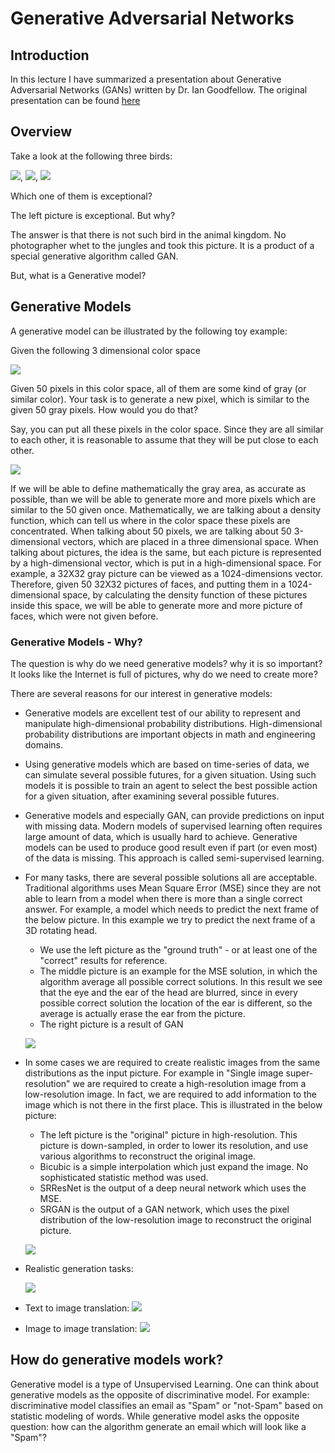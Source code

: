 # Generative Adversarial Networks

## Introduction
In this lecture I have summarized a presentation about Generative Adversarial Networks (GANs) written by Dr. Ian Goodfellow. The original presentation can be found [here](/files/generative_adversarial_networks.pdf)

## Overview
Take a look at the following three birds:

![](/files/slide02_2.png), ![](/files/slide02_1.png), ![](/files/slide02_3.png)

Which one of them is exceptional?

The left picture is exceptional. But why?

The answer is that there is not such bird in the animal kingdom. No photographer whet to the jungles and took this picture. It is a product of a special generative algorithm called GAN.

But, what is a Generative model?

## Generative Models
A generative model can be illustrated by the following toy example:

Given the following 3 dimensional color space

![](/files/slide05.png)

Given 50 pixels in this color space, all of them are some kind of gray (or similar color). Your task is to generate a new pixel, which is similar to the given 50 gray pixels. How would you do that?

Say, you can put all these pixels in the color space. Since they are all similar to each other, it is reasonable to assume that they will be put close to each other.

![](/files/slide06.png)

If we will be able to define mathematically the gray area, as accurate as possible, than we will be able to generate more and more pixels which are similar to the 50 given once. Mathematically, we are talking about a density function, which can tell us where in the color space these pixels are concentrated.
When talking about 50 pixels, we are talking about 50 3-dimensional vectors, which are placed in a three dimensional space. When talking about pictures, the idea is the same, but each picture is represented by a high-dimensional vector, which is put in a high-dimensional space. For example, a 32X32 gray picture can be viewed as a 1024-dimensions vector.
Therefore, given 50 32X32 pictures of faces, and putting them in a 1024-dimensional space, by calculating the density function of these pictures inside this space, we will be able to generate more and more picture of faces, which were not given before.

### Generative Models - Why?
The question is why do we need generative models? why it is so important? It looks like the Internet is full of pictures, why do we need to create more?

There are several reasons for our interest in generative models:
- Generative models are excellent test of our ability to represent and manipulate high-dimensional probability distributions. High-dimensional probability distributions are important objects in math and engineering domains.
- Using generative models which are based on time-series of data, we can simulate several possible futures, for a given situation. Using such models it is possible to train an agent to select the best possible action for a given situation, after examining several possible futures.
- Generative models and especially GAN, can provide predictions on input with missing data. Modern models of supervised learning often requires large amount of data, which is usually hard to achieve. Generative models can be used to produce good result even if part (or even most) of the data is missing. This approach is called semi-supervised learning.
- For many tasks, there are several possible solutions all are acceptable. Traditional algorithms uses Mean Square Error (MSE) since they are not able to learn from a model when there is more than a single correct answer. For example, a model which needs to predict the next frame of the below picture. In this example we try to predict the next frame of a 3D rotating head. 
  - We use the left picture as the "ground truth" - or at least one of the "correct" results for reference.
  - The middle picture is an example for the MSE solution, in which the algorithm average all possible correct solutions. In this result we see that the eye and the ear of the head are blurred, since in every possible correct solution the location of the ear is different, so the average is actually erase the ear from the picture.
  - The right picture is a result of GAN
  
  ![](/files/slide08.png)
  
- In some cases we are required to create realistic images from the same distributions as the input picture. For example in "Single image super-resolution" we are required to create a high-resolution image from a low-resolution image. In fact, we are required to add information to the image which is not there in the first place. This is illustrated in the below picture:
  - The left picture is the "original" picture in high-resolution. This picture is down-sampled, in order to lower its resolution, and use various algorithms to reconstruct the original image.
  - Bicubic is a simple interpolation which just expand the image. No sophisticated statistic method was used.
  - SRResNet is the output of a deep neural network which uses the MSE.
  - SRGAN is the output of a GAN network, which uses the pixel distribution of the low-resolution image to reconstruct the original picture.
  
  ![](/files/slide09.png)
  
- Realistic generation tasks:

  [![](/files/slide10.png)](https://youtu.be/9c4z6YsBGQ0 "Generative Visual Manipulation on the Natural Image Manifold")

- Text to image translation:
  ![](/files/slide11.png)
  
- Image to image translation:
  ![](/files/slide12.png)
  
  
## How do generative models work?
Generative model is a type of Unsupervised Learning. One can think about generative models as the opposite of discriminative model. For example: discriminative model classifies an email as "Spam" or "not-Spam" based on statistic modeling of words. While generative model asks the opposite question: how can the algorithm generate an email which will look like a "Spam"? 

 


